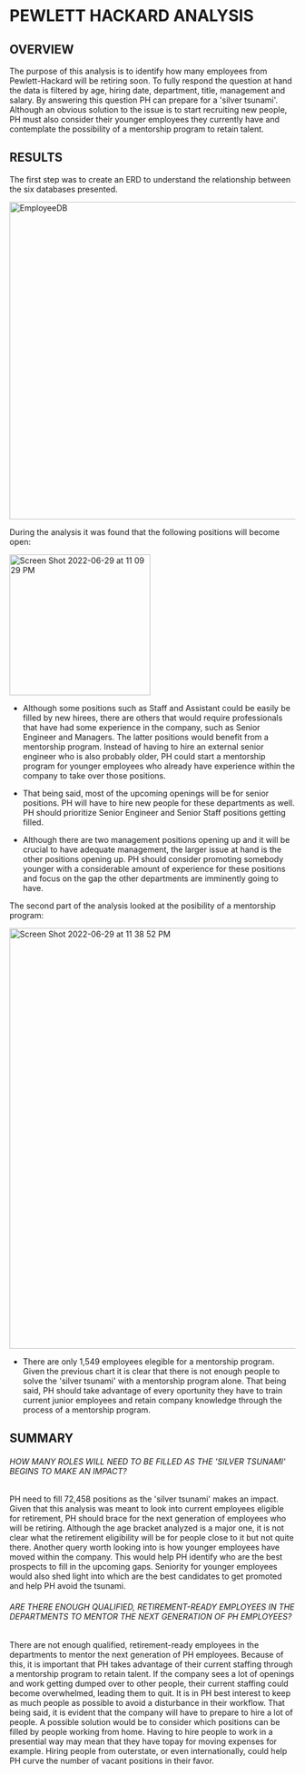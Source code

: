 # PEWLETT HACKARD ANALYSIS

## OVERVIEW
The purpose of this analysis is to identify how many employees from Pewlett-Hackard will be retiring soon. To fully respond the question at hand the data is filtered by age, hiring date, department, title, management and salary. By answering this question PH can prepare for a 'silver tsunami'. Although an obvious solution to the issue is to start recruiting new people, PH must also consider their younger employees they currently have and contemplate the possibility of a mentorship program to retain talent.

## RESULTS

The first step was to create an ERD to understand the relationship between the six databases presented.

<img width="559" alt="EmployeeDB" src="https://user-images.githubusercontent.com/105120795/176590574-80d8e0c1-be4d-4c21-9f8f-7a42b6716dbc.png">

During the analysis it was found that the following positions will become open:

<img width="248" alt="Screen Shot 2022-06-29 at 11 09 29 PM" src="https://user-images.githubusercontent.com/105120795/176591095-9d1b80aa-aef6-4ab9-9b74-7907b815147e.png">

* Although some positions such as Staff and Assistant could be easily be filled by new hirees, there are others that would require professionals that have had some experience in the company, such as Senior Engineer and Managers. The latter positions would benefit from a mentorship program. Instead of having to hire an external senior engineer who is also probably older, PH could start a mentorship program for younger employees who already have experience within the company to take over those positions.

* That being said, most of the upcoming openings will be for senior positions. PH will have to hire new people for these departments as well. PH should prioritize Senior Engineer and Senior Staff positions getting filled.

* Although there are two management positions opening up and it will be crucial to have adequate management, the larger issue at hand is the other positions opening up. PH should consider promoting somebody younger with a considerable amount of experience for these positions and focus on the gap the other departments are imminently going to have.

The second part of the analysis looked at the posibility of a mentorship program:

<img width="741" alt="Screen Shot 2022-06-29 at 11 38 52 PM" src="https://user-images.githubusercontent.com/105120795/176594012-6c8786d9-786c-4f0a-9d38-fbc351cc39ea.png">

* There are only 1,549 employees elegible for a mentorship program. Given the previous chart it is clear that there is not enough people to solve the 'silver tsunami' with a mentorship program alone. That being said, PH should take advantage of every oportunity they have to train current junior employees and retain company knowledge through the process of a mentorship program.

## SUMMARY

###### HOW MANY ROLES WILL NEED TO BE FILLED AS THE 'SILVER TSUNAMI' BEGINS TO MAKE AN IMPACT?

PH need to fill 72,458 positions as the 'silver tsunami' makes an impact. 
Given that this analysis was meant to look into current employees eligible for retirement, PH should brace for the next generation of employees who will be retiring. Although the age bracket analyzed is a major one, it is not clear what the retirement eligibility will be for people close to it but not quite there. Another query worth looking into is how younger employees have moved within the company. This would help PH identify who are the best prospects to fill in the upcoming gaps. Seniority for younger employees would also shed light into which are the best candidates to get promoted and help PH avoid the tsunami.

###### ARE THERE ENOUGH QUALIFIED, RETIREMENT-READY EMPLOYEES IN THE DEPARTMENTS TO MENTOR THE NEXT GENERATION OF PH EMPLOYEES?

There are not enough qualified, retirement-ready employees in the departments to mentor the next generation of PH employees. Because of this, it is important that PH takes advantage of their current staffing through a mentorship program to retain talent. If the company sees a lot of openings and work getting dumped over to other people, their current staffing could become overwhelmed, leading them to quit. It is in PH best interest to keep as much people as possible to avoid a disturbance in their workflow. That being said, it is evident that the company will have to prepare to hire a lot of people. A possible solution would be to consider which positions can be filled by people working from home. Having to hire people to work in a presential way may mean that they have topay for moving expenses for example. Hiring people from outerstate, or even internationally, could help PH curve the number of vacant positions in their favor.

